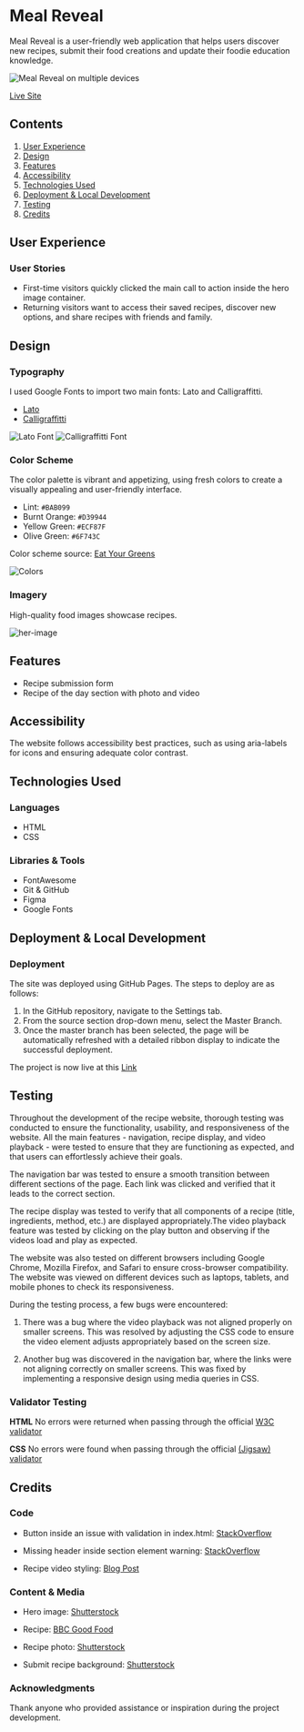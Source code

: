 # Meal Reveal

Meal Reveal is a user-friendly web application that helps users discover new recipes, submit their food creations and update their foodie education knowledge.

![Meal Reveal on multiple devices](assets/images/am-i-responsive.png)

[Live Site](https://cairenea.github.io/p-p-1/)

## Contents

1. [User Experience](#user-experience)
2. [Design](#design)
3. [Features](#features)
4. [Accessibility](#accessibility)
5. [Technologies Used](#technologies-used)
6. [Deployment & Local Development](#deployment--local-development)
7. [Testing](#testing)
8. [Credits](#credits)

## User Experience

### User Stories

- First-time visitors quickly clicked the main call to action inside the hero image container. 
- Returning visitors want to access their saved recipes, discover new options, and share recipes with friends and family.

## Design

### Typography

I used Google Fonts to import two main fonts: Lato and Calligraffitti.

- [Lato](https://fonts.google.com/specimen/Lato?query=lato)
- [Calligraffitti](https://fonts.google.com/specimen/Calligraffitti?query=callig)

![Lato Font](assets/images/lato.png)
![Calligraffitti Font](assets/images/calligraffitti.png)


### Color Scheme

The color palette is vibrant and appetizing, using fresh colors to create a visually appealing and user-friendly interface.

- Lint: `#BAB099`
- Burnt Orange: `#D39944`
- Yellow Green: `#ECF87F`
- Olive Green: `#6F743C`

Color scheme source: [Eat Your Greens](https://www.canva.com/colors/color-palettes/eat-your-greens/)

![Colors](assets/images/colors.png)


### Imagery

High-quality food images showcase recipes.

![her-image](assets/images/hero-image.jpg)


## Features

- Recipe submission form
- Recipe of the day section with photo and video


## Accessibility

The website follows accessibility best practices, such as using aria-labels for icons and ensuring adequate color contrast.

## Technologies Used

### Languages

- HTML
- CSS

### Libraries & Tools

- FontAwesome
- Git & GitHub
- Figma
- Google Fonts

## Deployment & Local Development

### Deployment

The site was deployed using GitHub Pages. The steps to deploy are as follows:

1. In the GitHub repository, navigate to the Settings tab.
2. From the source section drop-down menu, select the Master Branch.
3. Once the master branch has been selected, the page will be automatically refreshed with a detailed ribbon display to indicate the successful deployment.

The project is now live at this [Link](https://cairenea.github.io/p-p-1/)



## Testing

Throughout the development of the recipe website, thorough testing was conducted to ensure the functionality, usability, and responsiveness of the website. All the main features - navigation, recipe display, and video playback - were tested to ensure that they are functioning as expected, and that users can effortlessly achieve their goals.

The navigation bar was tested to ensure a smooth transition between different sections of the page. Each link was clicked and verified that it leads to the correct section.

The recipe display was tested to verify that all components of a recipe (title, ingredients, method, etc.) are displayed appropriately.The video playback feature was tested by clicking on the play button and observing if the videos load and play as expected.

The website was also tested on different browsers including Google Chrome, Mozilla Firefox, and Safari to ensure cross-browser compatibility. The website was viewed on different devices such as laptops, tablets, and mobile phones to check its responsiveness. 

During the testing process, a few bugs were encountered:

1. There was a bug where the video playback was not aligned properly on smaller screens. This was resolved by adjusting the CSS code to ensure the video element adjusts appropriately based on the screen size.

2. Another bug was discovered in the navigation bar, where the links were not aligning correctly on smaller screens. This was fixed by implementing a responsive design using media queries in CSS.

### Validator Testing

**HTML**
No errors were returned when passing through the official [W3C validator](https://validator.w3.org/)

**CSS**
No errors were found when passing through the official [(Jigsaw) validator](https://jigsaw.w3.org/css-validator/)


## Credits

### Code

- Button inside an issue with validation in index.html: [StackOverflow](https://stackoverflow.com/questions/24837102/the-element-button-must-not-appear-as-a-descendant-of-the-a-element)

- Missing header inside section element warning: [StackOverflow](https://stackoverflow.com/questions/24155024/w3c-html-validation-error-section-lacks-heading-consider-using-h2-h6-elements)

- Recipe video styling: [Blog Post](https://blog.shahednasser.com/how-to-style-a-video-player-and-create-a-custom-player/)

### Content & Media

- Hero image: [Shutterstock](https://www.shutterstock.com/image-photo/table-food-top-view-467823860)

- Recipe: [BBC Good Food](https://www.bbcgoodfood.com/recipes/easy-butter-chicken)

- Recipe photo: [Shutterstock](https://www.shutterstock.com/image-photo/indian-curry-butter-chicken-nan-by-1986712148)

- Submit recipe background: [Shutterstock](https://www.shutterstock.com/image-photo/notepad-your-recipe-herbs-spices-over-370298699)

### Acknowledgments

Thank anyone who provided assistance or inspiration during the project development.
